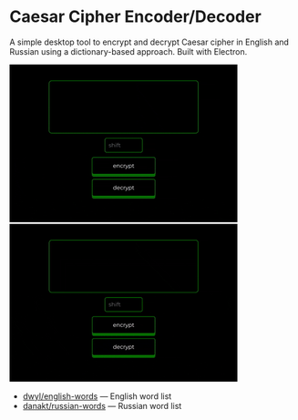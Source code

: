 # Caesar Cipher Encoder/Decoder

A simple desktop tool to encrypt and decrypt Caesar cipher in English and Russian using a dictionary-based approach. Built with Electron.

![example1](res/github/encrypt.gif)
![example2](res/github/decrypt.gif)

- [dwyl/english-words](https://github.com/dwyl/english-words) — English word list
- [danakt/russian-words](https://github.com/danakt/russian-words) — Russian word list
